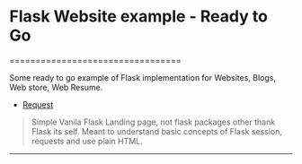 # Flask Website example - Ready to Go
=================================



Some ready to go example of Flask implementation for Websites, Blogs, Web store, Web Resume.


- [Request](#https://github.com/Koubae/Flask_Recipies/tree/master/flask_website_examples/01-request)

> Simple Vanila Flask Landing page, not flask packages other thank Flask its self. Meant to understand basic concepts of Flask session, requests and use plain HTML.

--------------------------------------------------------------------------------------------
